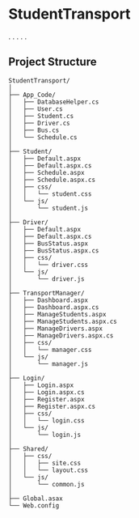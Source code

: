 # StudentTransport

.
.
.
.
.

## Project Structure

    StudentTransport/
    │
    ├── App_Code/
    │   ├── DatabaseHelper.cs
    │   ├── User.cs
    │   ├── Student.cs
    │   ├── Driver.cs
    │   ├── Bus.cs
    │   └── Schedule.cs
    │
    ├── Student/
    │   ├── Default.aspx
    │   ├── Default.aspx.cs
    │   ├── Schedule.aspx
    │   ├── Schedule.aspx.cs
    │   ├── css/
    │   │   └── student.css
    │   └── js/
    │       └── student.js
    │
    ├── Driver/
    │   ├── Default.aspx
    │   ├── Default.aspx.cs
    │   ├── BusStatus.aspx
    │   ├── BusStatus.aspx.cs
    │   ├── css/
    │   │   └── driver.css
    │   └── js/
    │       └── driver.js
    │
    ├── TransportManager/
    │   ├── Dashboard.aspx
    │   ├── Dashboard.aspx.cs
    │   ├── ManageStudents.aspx
    │   ├── ManageStudents.aspx.cs
    │   ├── ManageDrivers.aspx
    │   ├── ManageDrivers.aspx.cs
    │   ├── css/
    │   │   └── manager.css
    │   └── js/
    │       └── manager.js
    │
    ├── Login/
    │   ├── Login.aspx
    │   ├── Login.aspx.cs
    │   ├── Register.aspx
    │   ├── Register.aspx.cs
    │   ├── css/
    │   │   └── login.css
    │   └── js/
    │       └── login.js
    │
    ├── Shared/
    │   ├── css/
    │   │   ├── site.css
    │   │   └── layout.css
    │   └── js/
    │       └── common.js
    │
    ├── Global.asax
    └── Web.config

